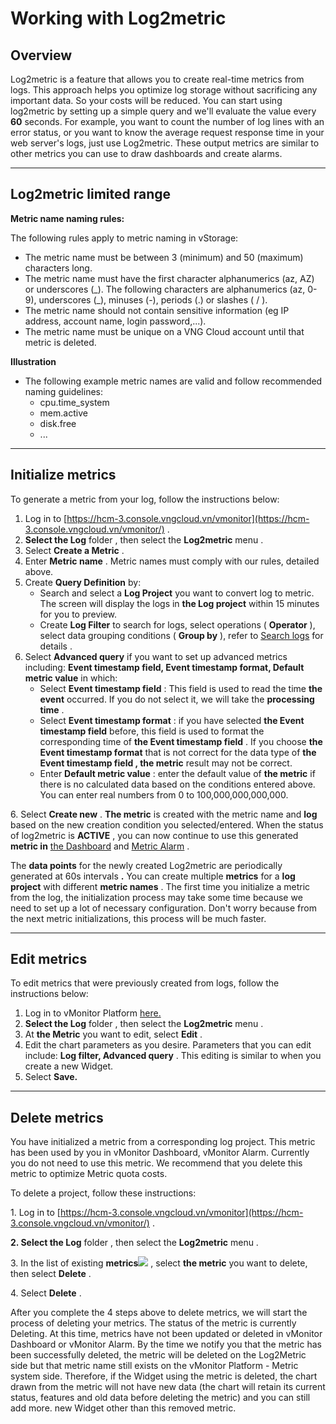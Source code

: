 # Working with Log2metric

## Overview <a href="#lamviecvoilog2metric-tongquan" id="lamviecvoilog2metric-tongquan"></a>

Log2metric is a feature that allows you to create real-time metrics from logs. This approach helps you optimize log storage without sacrificing any important data. So your costs will be reduced. You can start using log2metric by setting up a simple query and we'll evaluate the value every **60** seconds. For example, you want to count the number of log lines with an error status, or you want to know the average request response time in your web server's logs, just use Log2metric. These output metrics are similar to other metrics you can use to draw dashboards and create alarms.

***

## Log2metric limited range <a href="#lamviecvoilog2metric-phamvigioihanlog2metric" id="lamviecvoilog2metric-phamvigioihanlog2metric"></a>

**Metric name naming rules:**

The following rules apply to metric naming in vStorage:

* The metric name must be between 3 (minimum) and 50 (maximum) characters long.
* The metric name must have the first character alphanumerics (az, AZ) or underscores (\_). The following characters are alphanumerics (az, 0-9), underscores (\_), minuses (-), periods (.) or slashes ( / ).
* The metric name should not contain sensitive information (eg IP address, account name, login password,...).
* The metric name must be unique on a VNG Cloud account until that metric is deleted.

**Illustration**

* The following example metric names are valid and follow recommended naming guidelines:
  * cpu.time\_system
  * mem.active
  * disk.free
  * ...

***

## Initialize metrics <a href="#lamviecvoilog2metric-khoitaometric" id="lamviecvoilog2metric-khoitaometric"></a>

To generate a metric from your log, follow the instructions below:

1. Log in to [https://hcm-3.console.vngcloud.vn/vmonitor](https://hcm-3.console.vngcloud.vn/vmonitor/) .
2. **Select the Log** folder , then select the **Log2metric** menu .
3. Select **Create a Metric** .
4. Enter **Metric name** . Metric names must comply with our rules, detailed above.
5. Create **Query Definition** by:
   * Search and select a **Log Project** you want to convert log to metric. The screen will display the logs in **the Log project** within 15 minutes for you to preview.
   * Create **Log Filter** to search for logs, select operations ( **Operator** ), select data grouping conditions ( **Group by** ), refer to [Search logs](https://docs-vngcloud-vn.translate.goog/vng-cloud-document/v/vn/vmonitor/dashboards/logs/lam-viec-voi-log-search/search-logs) for details .
6. Select **Advanced query** if you want to set up advanced metrics including: **Event timestamp field, Event timestamp format, Default metric value** in which:
   * Select **Event timestamp field** : This field is used to read the time **the event** occurred. If you do not select it, we will take the **processing time** .
   * Select **Event timestamp format** : if you have selected **the Event timestamp field** before, this field is used to format the corresponding time of **the Event timestamp field** . If you choose **the Event timestamp format** that is not correct for the data type of **the Event timestamp field , the metric** result may not be correct.
   * Enter **Default metric value** : enter the default value of **the metric** if there is no calculated data based on the conditions entered above. You can enter real numbers from 0 to 100,000,000,000,000.

6\. Select **Create new** . **The metric** is created with the metric name and **log** based on the new creation condition you selected/entered. When the status of log2metric is **ACTIVE** , you can now continue to use this generated **metric in** [the Dashboard](https://docs-vngcloud-vn.translate.goog/vng-cloud-document/v/vn/vmonitor/dashboards/dashboard) and [Metric Alarm](https://docs-vngcloud-vn.translate.goog/vng-cloud-document/v/vn/vmonitor/dashboards/alarm/metric-alarm) .

The **data points** for the newly created Log2metric are periodically generated at 60s intervals **.** You can create multiple **metrics** for a **log project** with different **metric names** . The first time you initialize a metric from the log, the initialization process may take some time because we need to set up a lot of necessary configuration. Don't worry because from the next metric initializations, this process will be much faster.

***

## Edit metrics <a href="#lamviecvoilog2metric-chinhsuametric" id="lamviecvoilog2metric-chinhsuametric"></a>

To edit metrics that were previously created from logs, follow the instructions below:

1. Log in to vMonitor Platform [here.](https://hcm-3.console.vngcloud.vn/vmonitor)
2. **Select the Log** folder , then select the **Log2metric** menu .
3. At **the Metric** you want to edit, select **Edit** .
4. Edit the chart parameters as you desire. Parameters that you can edit include: **Log filter, Advanced query** . This editing is similar to when you create a new Widget.
5. Select **Save.**

***

## Delete metrics <a href="#lamviecvoilog2metric-xoametric" id="lamviecvoilog2metric-xoametric"></a>

You have initialized a metric from a corresponding log project. This metric has been used by you in vMonitor Dashboard, vMonitor Alarm. Currently you do not need to use this metric. We recommend that you delete this metric to optimize Metric quota costs.

To delete a project, follow these instructions:

1\. Log in to [https://hcm-3.console.vngcloud.vn/vmonitor](https://hcm-3.console.vngcloud.vn/vmonitor/) .

**2. Select the Log** folder , then select the **Log2metric** menu .

3\. In the list of existing **metrics**![](https://docs.vngcloud.vn/\~gitbook/image?url=https%3A%2F%2F3672463924-files.gitbook.io%2F%7E%2Ffiles%2Fv0%2Fb%2Fgitbook-x-prod.appspot.com%2Fo%2Fspaces%252FB0NrrrdJdpYOYzRkbWp5%252Fuploads%252FLYHslWyx45GFqWXwFOpi%252Fimage.png%3Falt%3Dmedia%26token%3D68527325-aa58-43e6-af78-6a146e85c8ba\&width=35\&dpr=4\&quality=100\&sign=406fbad6\&sv=1) , select **the metric** you want to delete, then select **Delete** .

4\. Select **Delete** .

After you complete the 4 steps above to delete metrics, we will start the process of deleting your metrics. The status of the metric is currently Deleting. At this time, metrics have not been updated or deleted in vMonitor Dashboard or vMonitor Alarm. By the time we notify you that the metric has been successfully deleted, the metric will be deleted on the Log2Metric side but that metric name still exists on the vMonitor Platform - Metric system side. Therefore, if the Widget using the metric is deleted, the chart drawn from the metric will not have new data (the chart will retain its current status, features and old data before deleting the metric) and you can still add more. new Widget other than this removed metric.
